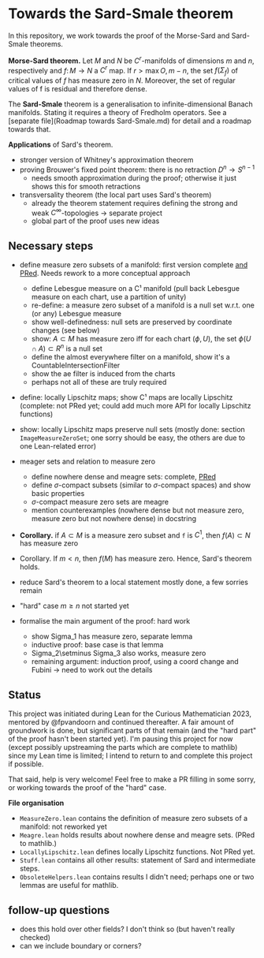 # Towards the Sard-Smale theorem
In this repository, we work towards the proof of the Morse-Sard and Sard-Smale theorems.

**Morse-Sard theorem.** Let $M$ and $N$ be $C^r$-manifolds of dimensions $m$ and $n$, respectively and $f\colon M\to N$ a $C^r$ map. If $r > \max {O,m - n}$, the set $f(\Sigma_f)$ of critical values of $f$ has measure zero in $N$. Moreover, the set of regular values of f is residual and therefore dense.

The **Sard-Smale** theorem is a generalisation to infinite-dimensional Banach manifolds. Stating it requires a theory of Fredholm operators. See a [separate file](Roadmap towards Sard-Smale.md) for detail and a roadmap towards that.

**Applications** of Sard's theorem.
- stronger version of Whitney's approximation theorem
- proving Brouwer's fixed point theorem: there is no retraction $D^n\to S^{n-1}$
  - needs smooth approximation during the proof; otherwise it just shows this for smooth retractions
- transversality theorem (the local part uses Sard's theorem)
  - already the theorem statement requires defining the strong and weak $C^\infty$-topologies -> separate project
  - global part of the proof uses new ideas

## Necessary steps
- define measure zero subsets of a manifold: first version complete [and PRed](https://github.com/leanprover-community/mathlib4/pull/7076). Needs rework to a more conceptual approach
   - define Lebesgue measure on a C¹ manifold (pull back Lebesgue measure on each chart, use a partition of unity)
   - re-define: a measure zero subset of a manifold is a null set w.r.t. one (or any) Lebesgue measure
   - show well-definedness: null sets are preserved by coordinate changes (see below)
   - show: $A\subset M$ has measure zero iff for each chart $(\phi,U)$, the set $\phi(U\cap A)\subset R^n$ is a null set
   - define the almost everywhere filter on a manifold, show it's a CountableIntersectionFilter
   - show the ae filter is induced from the charts
   - perhaps not all of these are truly required

- define: locally Lipschitz maps; show C¹ maps are locally Lipschitz
(complete: not PRed yet; could add much more API for locally Lipschitz functions)
- show: locally Lipschitz maps preserve null sets (mostly done: section `ImageMeasureZeroSet`; one sorry should be easy, the others are due to one Lean-related error)

- meager sets and relation to measure zero
  - define nowhere dense and meagre sets: complete, [PRed](https://github.com/leanprover-community/mathlib4/pull/7180)
  - define $\sigma$-compact subsets (similar to $\sigma$-compact spaces) and show basic properties
  - $\sigma$-compact measure zero sets are meagre
  - mention counterexamples (nowhere dense but not measure zero, measure zero but not nowhere dense) in docstring

- **Corollary.** if $A\subset M$ is a measure zero subset and `f` is $C^1$, then $f(A)\subset N$ has measure zero
- Corollary. If $m < n$, then $f(M)$ has measure zero. Hence, Sard's theorem holds.

- reduce Sard's theorem to a local statement                    mostly done, a few sorries remain
- "hard" case $m\geq n$ not started yet

- formalise the main argument of the proof: hard work
  - show Sigma_1 has measure zero, separate lemma
  - inductive proof: base case is that lemma
  - Sigma_2\setminus Sigma_3 also works, measure zero
  - remaining argument: induction proof, using a coord change and Fubini -> need to work out the details

## Status
This project was initiated during Lean for the Curious Mathematician 2023, mentored by @fpvandoorn and continued thereafter.
A fair amount of groundwork is done, but significant parts of that remain (and the "hard part" of the proof hasn't been started yet).
I'm pausing this project for now (except possibly upstreaming the parts which are complete to mathlib) since my Lean time is limited; I intend to return to and complete this project if possible.

That said, help is very welcome! Feel free to make a PR filling in some sorry, or working towards the proof of the "hard" case.

**File organisation**
- `MeasureZero.lean` contains the definition of measure zero subsets of a manifold: not reworked yet
- `Meagre.lean` holds results about nowhere dense and meagre sets. (PRed to mathlib.)
- `LocallyLipschitz.lean` defines locally Lipschitz functions. Not PRed yet.
- `Stuff.lean` contains all other results: statement of Sard and intermediate steps.
- `ObsoleteHelpers.lean` contains results I didn't need; perhaps one or two lemmas are useful for mathlib.

## follow-up questions
- does this hold over other fields? I don't think so (but haven't really checked)
- can we include boundary or corners?

